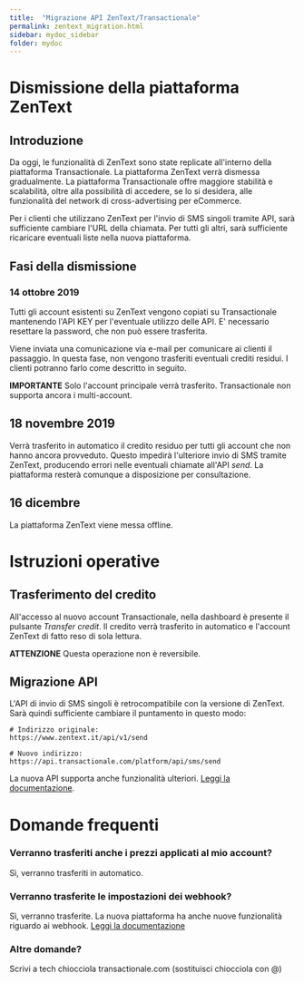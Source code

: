 ```yaml
---
title:  "Migrazione API ZenText/Transactionale"
permalink: zentext_migration.html
sidebar: mydoc_sidebar
folder: mydoc
---
```


# Dismissione della piattaforma ZenText

## Introduzione

Da oggi, le funzionalità di ZenText sono state replicate all'interno della piattaforma Transactionale. La piattaforma ZenText verrà dismessa gradualmente.
La piattaforma Transactionale offre maggiore stabilità e scalabilità, oltre alla possibilità di accedere, se lo si desidera, alle funzionalità del network di cross-advertising per eCommerce.

Per i clienti che utilizzano ZenText per l'invio di SMS singoli tramite API, sarà sufficiente cambiare l'URL della chiamata.
Per tutti gli altri, sarà sufficiente ricaricare eventuali liste nella nuova piattaforma.

## Fasi della dismissione

### 14 ottobre 2019

Tutti gli account esistenti su ZenText vengono copiati su Transactionale mantenendo l'API KEY per l'eventuale utilizzo delle API.
E' necessario resettare la password, che non può essere trasferita.

Viene inviata una comunicazione via e-mail per comunicare ai clienti il passaggio.
In questa fase, non vengono trasferiti eventuali crediti residui. I clienti potranno farlo come descritto in seguito.

**IMPORTANTE** Solo l'account principale verrà trasferito. Transactionale non supporta ancora i multi-account.

## 18 novembre 2019

Verrà trasferito in automatico il credito residuo per tutti gli account che non hanno ancora provveduto.
Questo impedirà l'ulteriore invio di SMS tramite ZenText, producendo errori nelle eventuali chiamate all'API *send*.
La piattaforma resterà comunque a disposizione per consultazione.

## 16 dicembre

La piattaforma ZenText viene messa offline.

# Istruzioni operative

## Trasferimento del credito

All'accesso al nuovo account Transactionale, nella dashboard è presente il pulsante *Transfer credit*.
Il credito verrà trasferito in automatico e l'account ZenText di fatto reso di sola lettura.

**ATTENZIONE** Questa operazione non è reversibile.

## Migrazione API

L'API di invio di SMS singoli è retrocompatibile con la versione di ZenText.
Sarà quindi sufficiente cambiare il puntamento in questo modo:

```
# Indirizzo originale:
https://www.zentext.it/api/v1/send

# Nuovo indirizzo:
https://api.transactionale.com/platform/api/sms/send
```

La nuova API supporta anche funzionalità ulteriori. [Leggi la documentazione](send_sms.html).

# Domande frequenti

### Verranno trasferiti anche i prezzi applicati al mio account?

Sì, verranno trasferiti in automatico.

### Verranno trasferite le impostazioni dei webhook?

Sì, verranno trasferite. La nuova piattaforma ha anche nuove funzionalità riguardo ai webhook. [Leggi la documentazione](send_sms.html)

### Altre domande?

Scrivi a tech chiocciola transactionale.com (sostituisci chiocciola con @)